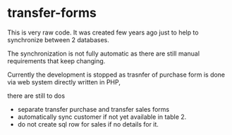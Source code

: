 # transfer-forms

This is very raw code. It was created few years ago just to help to synchronize between 2 databases. 

The synchronization is not fully automatic as there are still manual requirements that keep changing.

Currently the development is stopped as trasnfer of purchase form is done via web system directly written in PHP, 

there are still to dos 
* separate transfer purchase and transfer sales forms
* automatically sync customer if not yet available in table 2.
* do not create sql row for sales if no details for it.
